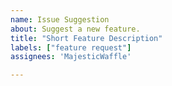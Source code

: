 ```yaml
---
name: Issue Suggestion
about: Suggest a new feature.
title: "Short Feature Description"
labels: ["feature request"]
assignees: 'MajesticWaffle'

---
```

